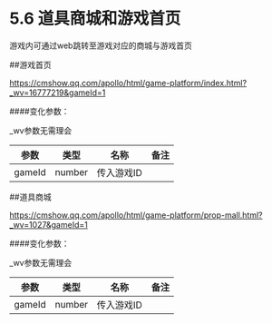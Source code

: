 # 5.6 道具商城和游戏首页

游戏内可通过web跳转至游戏对应的商城与游戏首页
##游戏首页
https://cmshow.qq.com/apollo/html/game-platform/index.html?_wv=16777219&gameId=1
####变化参数：

_wv参数无需理会

参数  | 类型 |名称 | 备注
------------- | ------------- | -------------| -------------
gameId | number | 传入游戏ID |  
##道具商城
https://cmshow.qq.com/apollo/html/game-platform/prop-mall.html?_wv=1027&gameId=1

####变化参数：

_wv参数无需理会

参数  | 类型 |名称 | 备注
------------- | ------------- | -------------| -------------
gameId | number | 传入游戏ID |  